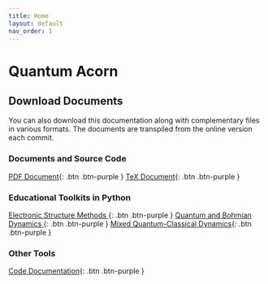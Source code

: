 ```yaml
---
title: Home
layout: default
nav_order: 1
---
```


# Quantum Acorn

## Download Documents

You can also download this documentation along with complementary files in various formats. The documents are transpiled from the online version each commit.

### Documents and Source Code

[PDF Document](/acorn/tex/main.pdf){: .btn .btn-purple }
[TeX Document](/acorn/tex/main.tex){: .btn .btn-purple }

### Educational Toolkits in Python

[Electronic Structure Methods    ](/acorn/python/resmet.py){: .btn .btn-purple }
[Quantum and Bohmian Dynamics    ](/acorn/python/neqdet.py){: .btn .btn-purple }
[Mixed Quantum-Classical Dynamics](/acorn/python/shcdet.py){: .btn .btn-purple }

### Other Tools

[Code Documentation](/acorn/code){: .btn .btn-purple }
